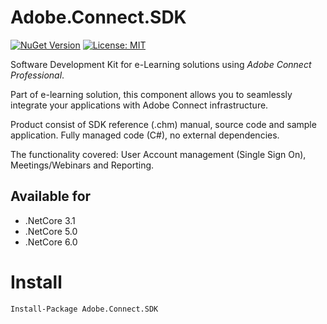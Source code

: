 # Adobe.Connect.SDK

[![NuGet Version](https://img.shields.io/nuget/v/Adobe.Connect.SDK.svg?style=flat)](https://www.nuget.org/packages/Adobe.Connect.SDK/)
[![License: MIT](https://img.shields.io/badge/License-MIT-blue.svg)](https://raw.githubusercontent.com/Cyrus-Sushiant/Adobe.Connect.SDK/master/LICENSE)

Software Development Kit for e-Learning solutions using *Adobe Connect Professional*.

Part of e-learning solution, this component allows you to seamlessly integrate your applications with Adobe Connect infrastructure. 

Product consist of SDK reference (.chm) manual, source code and sample application.
Fully managed code (C#), no external dependencies.

The functionality covered: User Account management (Single Sign On), Meetings/Webinars and Reporting.


## Available for
* .NetCore 3.1
* .NetCore 5.0
* .NetCore 6.0

# Install
```
Install-Package Adobe.Connect.SDK
```
